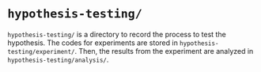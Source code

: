 # `hypothesis-testing/`
`hypothesis-testing/` is a directory to record the process to test the hypothesis. The codes for experiments are stored in `hypothesis-testing/experiment/`. Then, the results from the experiment are analyzed in `hypothesis-testing/analysis/`.